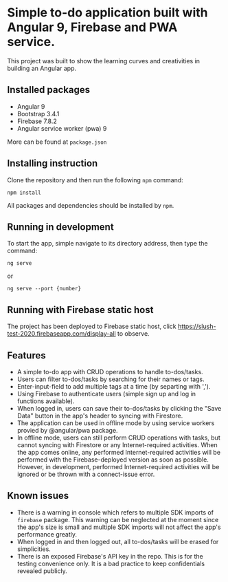 # Simple to-do application built with Angular 9, Firebase and PWA service.

This project was built to show the learning curves and creativities in building an Angular app.

## Installed packages

- Angular 9
- Bootstrap 3.4.1
- Firebase 7.8.2
- Angular service worker (pwa) 9

More can be found at `package.json`

## Installing instruction

Clone the repository and then run the following `npm` command:

`
npm install
`

All packages and dependencies should be installed by `npm`.

## Running in development

To start the app, simple navigate to its directory address, then type the command:

`
ng serve
`

or

`
ng serve --port {number}
`

## Running with Firebase static host

The project has been deployed to Firebase static host, click https://slush-test-2020.firebaseapp.com/display-all to observe.

## Features
- A simple to-do app with CRUD operations to handle to-dos/tasks.
- Users can filter to-dos/tasks by searching for their names or tags.
- Enter-input-field to add multiple tags at a time (by separting with ',').
- Using Firebase to authenticate users (simple sign up and log in functions available).
- When logged in, users can save their to-dos/tasks by clicking the "Save Data" button in the app's header to syncing with Firestore.
- The application can be used in offline mode by using service workers provied by @angular/pwa package.
- In offline mode, users can still perform CRUD operations with tasks, but cannot syncing with Firestore or any Internet-required activities. When the app comes online, any performed Internet-required activities will be performed with the Firebase-deployed version as soon as possible. However, in development, performed Internet-required activities will be ignored or be thrown with a connect-issue error.

## Known issues
- There is a warning in console which refers to multiple SDK imports of `firebase` package. This warning can be neglected at the moment since the app's size is small and multiple SDK imports will not affect the app's performance greatly.
- When logged in and then logged out, all to-dos/tasks will be erased for simplicities.
- There is an exposed Firebase's API key in the repo. This is for the testing convenience only. It is a bad practice to keep confidentials revealed publicly.
